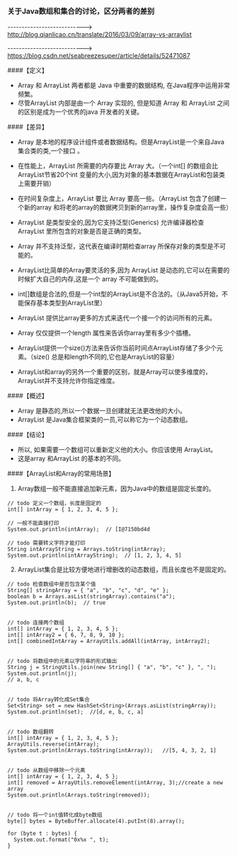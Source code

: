 ### 关于Java数组和集合的讨论，区分两者的差别

---------------------------> http://blog.qianlicao.cn/translate/2016/03/09/array-vs-arraylist

---------------------------> https://blog.csdn.net/seabreezesuper/article/details/52471087

####【定义】
 - Array 和 ArrayList 两者都是 Java 中重要的数据结构, 在Java程序中运用非常频繁。
 - 尽管ArrayList 内部是由一个 Array 实现的, 但是知道 Array 和 ArrayList 之间的区别是成为一个优秀的java 开发者的关键。


####【差异】
- Array 是本地的程序设计组件或者数据结构。但是ArrayList是一个来自Java集合类的类,一个接口 。

- 在性能上，ArrayList 所需要的内存要比 Array 大。（一个int[] 的数组会比ArrayList节省20个int 变量的大小,因为对象的基本数据在ArrayList和包装类上需要开销）

- 在时间复杂度上，ArrayList 要比 Array 要高一些。（ArrayList 包含了创建一个新的array 和将老的array的数据拷贝到新的array里，操作复杂度会高一些）

- ArrayList 是类型安全的,因为它支持泛型(Generics) 允许编译器检查 ArrayList 里所包含的对象是否是正确的类型。
- Array 并不支持泛型，这代表在编译时期检查array 所保存对象的类型是不可能的。

- ArrayList比简单的Array要灵活的多,因为 ArrayList 是动态的,它可以在需要的时候扩大自己的内存,这是一个 array 不可能做到的。

- int[]数组是合法的,但是一个int型的ArrayList是不合法的。（从Java5开始，不能保存基本类型到ArrayList里）

- ArrayList 提供比array更多的方式来迭代一个接一个的访问所有的元素。

- Array 仅仅提供一个length 属性来告诉你array里有多少个插槽。
- ArrayList提供一个size()方法来告诉你当前时间点ArrayList存储了多少个元素。（size() 总是和length不同的,它也是ArrayList的容量）

- ArrayList和array的另外一个重要的区别，就是Array可以使多维度的，ArrayList并不支持允许你指定维度。


####【概述】
- Array 是静态的,所以一个数据一旦创建就无法更改他的大小。
- ArrayList 是Java集合框架类的一员,可以称它为一个动态数组。


####【结论】
- 所以, 如果需要一个数组可以重新定义他的大小。你应该使用 ArrayList。 
- 这是array 和ArrayList 的基本的不同。


####【ArrayList和Array的常用场景】

1. Array数组一般不能直接追加新元素，因为Java中的数组是固定长度的。

```
// todo 定义一个数组，长度是固定的
int[] intArray = { 1, 2, 3, 4, 5 };
 
// 一般不能直接打印
System.out.println(intArray);  // [I@7150bd4d

// todo 需要转义字符才能打印
String intArrayString = Arrays.toString(intArray);
System.out.println(intArrayString);  // [1, 2, 3, 4, 5]
```




2. ArrayList集合是比较方便地进行增删改的动态数组，而且长度也不是固定的。

```
// todo 检查数组中是否包含某个值
String[] stringArray = { "a", "b", "c", "d", "e" };
boolean b = Arrays.asList(stringArray).contains("a");
System.out.println(b);  // true


// todo 连接两个数组
int[] intArray = { 1, 2, 3, 4, 5 };
int[] intArray2 = { 6, 7, 8, 9, 10 };
int[] combinedIntArray = ArrayUtils.addAll(intArray, intArray2);


// todo 将数组中的元素以字符串的形式输出
String j = StringUtils.join(new String[] { "a", "b", "c" }, ", ");
System.out.println(j);
// a, b, c


// todo 将Array转化成Set集合
Set<String> set = new HashSet<String>(Arrays.asList(stringArray));
System.out.println(set);  //[d, e, b, c, a]


// todo 数组翻转
int[] intArray = { 1, 2, 3, 4, 5 };
ArrayUtils.reverse(intArray);
System.out.println(Arrays.toString(intArray));   //[5, 4, 3, 2, 1]


// todo 从数组中移除一个元素
int[] intArray = { 1, 2, 3, 4, 5 };
int[] removed = ArrayUtils.removeElement(intArray, 3);//create a new array
System.out.println(Arrays.toString(removed));


// todo 将一个int值转化成byte数组
byte[] bytes = ByteBuffer.allocate(4).putInt(8).array();
 
for (byte t : bytes) {
  System.out.format("0x%x ", t);
}
```





















